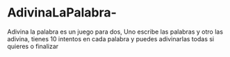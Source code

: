 # AdivinaLaPalabra-
Adivina la palabra es un juego para dos, Uno escribe las palabras y otro las adivina, tienes 10 intentos en cada palabra y puedes adivinarlas todas si quieres o finalizar 
